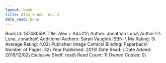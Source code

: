 ```yaml
---
layout: book
title: Alex + Ada  no. 2
date_read: None
---
```


Book Id: 18748059\ 
Title: Alex + Ada #2\ 
Author: Jonathan Luna\ 
Author l-f: Luna, Jonathan\ 
Additional Authors: Sarah Vaughn\ 
ISBN: \ 
My Rating: 3\ 
Average Rating: 4.02\ 
Publisher: Image Comics\ 
Binding: Paperback\ 
Number of Pages: 32\ 
Year Published: 2013\ 
Date Read: \ 
Date Added: 2018/12/02\ 
Exclusive Shelf: read\ 
Read Count: 1\ 
Owned Copies: 0\ 

